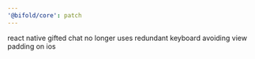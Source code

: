 ```yaml
---
'@bifold/core': patch
---
```


react native gifted chat no longer uses redundant keyboard avoiding view padding on ios

